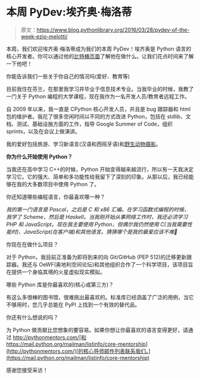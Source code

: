 # 本周 PyDev:埃齐奥·梅洛蒂

> 原文：<https://www.blog.pythonlibrary.org/2016/03/28/pydev-of-the-week-ezio-melotti/>

本周，我们欢迎埃齐奥·梅洛蒂成为我们的本周 PyDev！埃齐奥是 Python 语言的核心开发者。你可以通过他的[比特桶页面](https://bitbucket.org/ezio_melotti/)了解他在做什么。让我们花点时间来了解一下他吧！

你能告诉我们一些关于你自己的情况吗(爱好、教育等)

目前我住在芬兰，在那里我学习并毕业于信息技术专业。当我毕业的时候，我教了一门关于 Python 编程的大学课程，现在我作为一名开发人员/教育者远程工作。

自 2009 年以来，我一直是 CPython 核心开发人员，并且是 bug 跟踪器和 html 包的维护者。我花了很多空闲时间以不同的方式改进 Python，包括在 stdlib、文档、测试、基础设施方面的工作，指导 Google Summer of Code，组织 sprints，以及在会议上做演讲。

我的爱好包括旅游、学习新语言(汉语和西班牙语)和[野生动物摄影](https://www.flickr.com/photos/ezio-melotti/)。

**你为什么开始使用 Python？**

当我还在高中学习 C++的时候，Python 开始变得越来越流行，所以有一天我决定学习它。它的强大、简单和多功能性给我留下了深刻的印象。从那以后，我已经能够在我的大多数项目中使用 Python 了。

你还知道哪些编程语言，你最喜欢哪一种？

*我的第一门语言是 Pascal，之后是 C 和 x86 汇编。在学习函数式编程的时候，我学了 Scheme，然后是 Haskell。当我刚开始从事网络工作时，我还必须学习 PHP 和 JavaScript。现在我主要使用 Python，但偶尔我仍然使用 C(当我需要性能时)、JavaScript(在客户端)和其他语言。猜猜哪个是我的最爱应该不难🙂*

你现在在做什么项目？

对于 Python，我目前正准备为即将到来的向 Git/GitHub (PEP 512)的迁移更新跟踪器。我还与 OeWF(奥地利空间论坛)和其他组织合作了一个科学项目，该项目旨在提供一个身临其境的火星虚拟现实模拟。

哪些 Python 库是你最喜欢的(核心或第三方)？

有这么多很棒的图书馆，很难挑出最喜欢的。标准库已经涵盖了广泛的用例，当它不够用时，您几乎总能在 PyPI 上找到一个有效的替代品。

你还有什么想说的吗？

为 Python 做贡献比您想象的要容易。如果你想让你最喜欢的语言变得更好，请通过 http://pythonmentors.com/[和 https://mail.python.org/mailman/listinfo/core-mentorship](http://pythonmentors.com/)[的核心导师邮件列表联系我们。](https://mail.python.org/mailman/listinfo/core-mentorship)

感谢您接受采访！